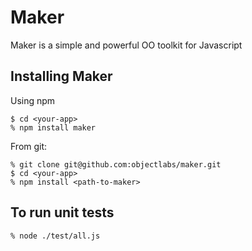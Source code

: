 Maker
====

Maker is a simple and powerful OO toolkit for Javascript

Installing Maker
----------

Using npm 
```
$ cd <your-app>
% npm install maker
```

From git:
```
% git clone git@github.com:objectlabs/maker.git
$ cd <your-app>
% npm install <path-to-maker>
```
To run unit tests
-----------------

```node
% node ./test/all.js
```
